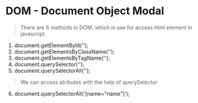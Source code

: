 # DOM - Document Object Modal

> There are 6 methods in DOM. which is use for access html element in javascript.

  1. document.getElementById('');
  2. document.getElementsByClassName('');
  3. document.getElementsByTagName('');
  4. document.querySelector('');
  5. document.querySelectorAll('');
  
  >  We can access atributes with the help of querySelector 
  6. document.querySelectorAll('[name="name"]');
